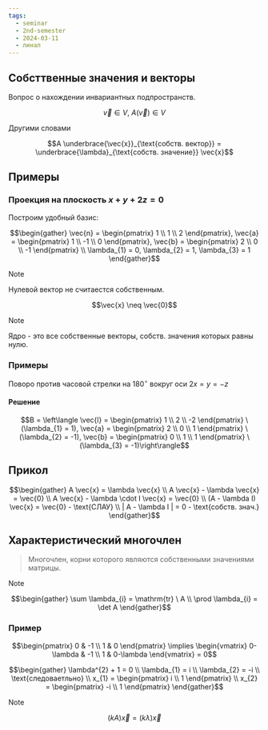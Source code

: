 ```yaml
---
tags:
  - seminar
  - 2nd-semester
  - 2024-03-11
  - линал
---
```


## Собсттвенные значения и векторы

Вопрос о нахождении инвариантных подпространств.

$$\vec{v} \in V, \ A(\vec{v}) \in V$$

Другими словами

$$A \underbrace{\vec{x}}_{\text{собств. вектор}} = \underbrace{\lambda}_{\text{собств. значение}} \vec{x}$$

## Примеры

### Проекция на плоскость $x + y + 2z = 0$

Построим удобный базис:

$$\begin{gather}
\vec{n} = \begin{pmatrix}
1 \\
1 \\
2
\end{pmatrix}, \vec{a} = \begin{pmatrix}
1 \\
-1 \\
0
\end{pmatrix}, \vec{b} = \begin{pmatrix}
2 \\
0 \\
-1
\end{pmatrix} \\
\lambda_{1} = 0, \lambda_{2} = 1, \lambda_{3} = 1
\end{gather}$$

> [!note]
> Нулевой вектор не считаестся собственным.
> 
> $$\vec{x} \neq \vec{0}$$

> [!note]
> Ядро - это все собственные векторы, собств. значения которых равны нулю.

### Примеры

Поворо против часовой стрелки на $180^{\circ}$ вокруг оси $2x = y = -z$

#### Решение

$$B = \left\langle \vec{l} = \begin{pmatrix}
1 \\
2 \\
-2
\end{pmatrix} \ (\lambda_{1} = 1), \vec{a} = \begin{pmatrix}
2 \\
0 \\
1
\end{pmatrix} \ (\lambda_{2} = -1), \vec{b} = \begin{pmatrix}
0 \\
1 \\
1
\end{pmatrix} \ (\lambda_{3} = -1)\right\rangle$$

## Прикол

$$\begin{gather}
A \vec{x} = \lambda \vec{x} \\
A \vec{x} - \lambda \vec{x} = \vec{0} \\
A \vec{x} - \lambda \cdot I \vec{x} = \vec{0} \\
(A - \lambda I) \vec{x} = \vec{0} - \text{СЛАУ} \\
| A - \lambda I | = 0 - \text{собств. знач.}
\end{gather}$$

## Характеристический многочлен

> Многочлен, корни которого являются собственными значениями матрицы.

> [!note]
> 
> $$\begin{gather}
  \sum \lambda_{i} = \mathrm{tr} \ A \\
  \prod \lambda_{i} = \det A
  \end{gather}$$

### Пример

$$\begin{pmatrix}
0 & -1 \\
1 & 0
\end{pmatrix} \implies \begin{vmatrix}
0-\lambda & -1 \\
1 & 0-\lambda
\end{vmatrix} = 0$$

$$\begin{gather}
\lambda^{2} + 1 = 0 \\
\lambda_{1} = i \\
\lambda_{2} = -i \\
\text{следоваетльно} \\
x_{1} = \begin{pmatrix}
i \\
1
\end{pmatrix} \\
x_{2} = \begin{pmatrix}
-i \\
1
\end{pmatrix}
\end{gather}$$

> [!note]
> $$(kA) \vec{x} = (k\lambda) \vec{x}$$
